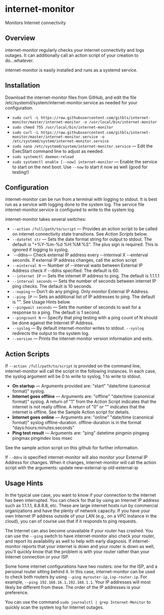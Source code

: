 # internet-monitor
Monitors Internet connectivity

## Overview

internet-monitor regularly checks your internet connectivity and logs outages. It can additionally call an action script of your creation to do...whatever.

internet-monitor is easily installed and runs as a systemd service. 

## Installation

Download the internet-monitor files from GitHub, and edit the file /etc/systemd/system/internet-monitor.service as needed for your configuration.

* `sudo curl -L https://raw.githubusercontent.com/gitbls/internet-monitor/master/internet-monitor -o /usr/local/bin/internet-monitor`
* `sudo chmod 755 /usr/local/bin/internet-monitor`
* `sudo curl -L https://raw.githubusercontent.com/gitbls/internet-monitor/master/internet-monitor.service -o /etc/systemd/system/internet-monitor.service`
* `sudo nano /etc/systemd/system/internet-monitor.service` &mdash; Edit the ExecStart command line to adjust as needed.
* `sudo systemctl daemon-reload`
* `sudo systemctl enable [--now] internet-monitor` &mdash; Enable the service to start on the next boot. Use `--now` to start it now as well (good for testing!)

## Configuration

internet-monitor can be run from a terminal with logging to stdout. It is best run as a service with logging done to the system log. The service file internet-monitor.service is configured to write to the system log.

internet-monitor takes several switches:

* `--action /full/path/to/script` &mdash; Provides an action script to be called on internet connectivity state transitions. See *Action Scripts* below.
* `--datefmt str` &mdash; Sets the date format string for output to stdout. The default is "+%Y-%m-%d %H:%M:%S". The plus sign is required. This is ignored if logging to syslog.
* `--ddns&mdash; Check external IP address every --internval X --einterval seconds. If external IP address changes, call the action script 
* `--einterval N` &mdash; Number of --interval waits between External IP Address check if --ddns specified. The default is 60.
* `--internet IP` &mdash; Sets the internet IP address to ping. The default is 1.1.1.1
* `--interval seconds` &mdash; Sets the number of seconds between internet IP ping checks. The default is 10 seconds.
* `--noping`  &mdash; Don't do any pinging. Only monitor External IP Address.
* `--ping IP` &mdash; Sets an additional list of IP addresses to ping. The default is "". See Usage Hints below.
* `--pingwait seconds` &mdash; Sets the number of seconds to wait for a response to a ping. The default is 1 second.
* `--pingcount N` &mdash; Specify that ping testing with a ping count of N should be done against the Internet IP Address.
* `--syslog` &mdash; By default internet-monitor writes to stdout. `--syslog` redirects the output to the system log.
* `--version` &mdash; Prints the internet-monitor version information and exits.

## Action Scripts

If `--action /full/path/to/script` is provided on the command line, internet-monitor will call the script in the following instances. In each case, the syslog argument will be 0 to write to syslog, 1 to write to stdout.

* **On startup** &mdash; Arguments provided are: "start" "date/time (canonical format)" syslog. 
* **Internet goes offline** &mdash; Arguments are: "offline" "date/time (canonical format)" syslog. A return of "1" from the Action Script indicates that the internet is not really offline. A return of "0" or "" indicates that the internet is offline. See the Sample Action script for details.
* **Internet goes online** &mdash; Arguments are: "online" "date/time (canonical format)" syslog offline-duration. offline-duration is in the format "days:hours:minutes:seconds"
* **Ping test result**  &mdash;  Arguments are: "ping" datetime pingmin pingavg pingmax pingmdev loss msec

See the sample action script on this github for further information.

If `--ddns` is specified internet-monitor will also monitor your External IP Address for changes. When it changes, internet-monitor will call the action script with the arguments: update new-external-ip old-external-ip

## Usage Hints

In the typical use case, you want to know if your connection to the internet has been interrupted. You can check for that by using an Internet IP address such as 1.1.1.1, 8.8.8.8, etc. These are large internet hosts run by commercial organizations and have the plenty of network capacity. If you have your own Internet IP address outside of your LAN (e.g., on a VPC instance in the cloud), you can of course use that if it responds to ping requests.

The Internet can also become unavailable if your router has crashed. You can use the `--ping` switch to have internet-monitor also check your router, and report its availability as well to help with early diagnosis. If internet-monitor reports that your internet is down and your router is down as well, you'll quickly know that the problem is with your router rather than your Internet connection or your ISP.

Some home internet configurations have two routers: one for the ISP, and a personal router sitting behind it. In this case, internet-monitor can be used to check both routers by using `--ping myrouter-ip,isp-router-ip`. For example, `--ping 192.168.16.1,192.168.1.1`. Your IP addresses will most likely be different from these. The order of the IP addresses is your preference.

You can use the command `sudo journalctl | grep Internet-Monitor` to quickly scan the system log for Internet outages.



